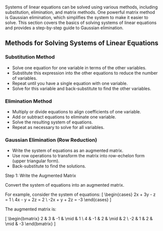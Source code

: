 Systems of linear equations can be solved using various methods, including substitution, elimination, and matrix methods. One powerful matrix method is Gaussian elimination, which simplifies the system to make it easier to solve. This section covers the basics of solving systems of linear equations and provides a step-by-step guide to Gaussian elimination.

## Methods for Solving Systems of Linear Equations

### Substitution Method
* Solve one equation for one variable in terms of the other variables.
* Substitute this expression into the other equations to reduce the number of variables.
* Repeat until you have a single equation with one variable.
* Solve for this variable and back-substitute to find the other variables.

### Elimination Method
- Multiply or divide equations to align coefficients of one variable.
- Add or subtract equations to eliminate one variable.
- Solve the resulting system of equations.
- Repeat as necessary to solve for all variables.

### Gaussian Elimination (Row Reduction)
- Write the system of equations as an augmented matrix.
- Use row operations to transform the matrix into row-echelon form (upper triangular form).
- Back-substitute to find the solutions.

Step 1: Write the Augmented Matrix

Convert the system of equations into an augmented matrix. 

For example, consider the system of equations:
\[
\begin{cases}
2x + 3y - z = 1 \\
4x - y + 2z = 2 \\
-2x + y + 2z = -3
\end{cases}
\]

The augmented matrix is:

\[
\begin{bmatrix}
2 & 3 & -1 & \mid & 1 \\
4 & -1 & 2 & \mid & 2 \\
-2 & 1 & 2 & \mid & -3
\end{bmatrix}
\]
